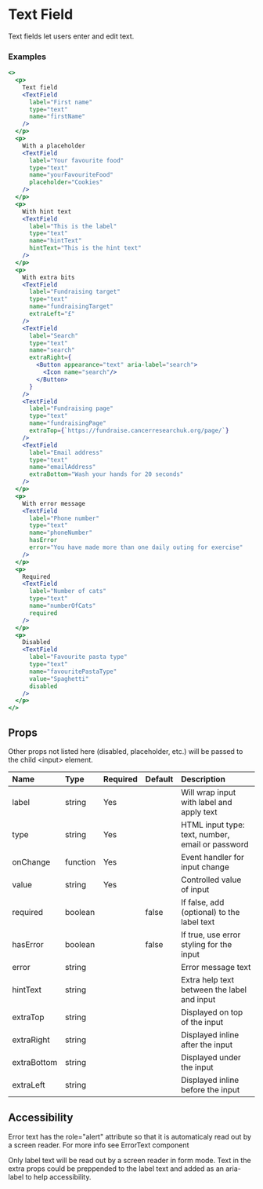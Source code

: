 # Text Field

Text fields let users enter and edit text.

### Examples

```.jsx
<>
  <p>
    Text field
    <TextField
      label="First name"
      type="text"
      name="firstName"
    />
  </p>
  <p>
    With a placeholder
    <TextField
      label="Your favourite food"
      type="text"
      name="yourFavouriteFood"
      placeholder="Cookies"
    />
  </p>
  <p>
    With hint text
    <TextField
      label="This is the label"
      type="text"
      name="hintText"
      hintText="This is the hint text"
    />
  </p>
  <p>
    With extra bits
    <TextField
      label="Fundraising target"
      type="text"
      name="fundraisingTarget"
      extraLeft="£"
    />
    <TextField
      label="Search"
      type="text"
      name="search"
      extraRight={
        <Button appearance="text" aria-label="search">
          <Icon name="search"/>
        </Button>
      }
    />
    <TextField
      label="Fundraising page"
      type="text"
      name="fundraisingPage"
      extraTop={`https://fundraise.cancerresearchuk.org/page/`}
    />
    <TextField
      label="Email address"
      type="text"
      name="emailAddress"
      extraBottom="Wash your hands for 20 seconds"
    />
  </p>
  <p>
    With error message
    <TextField
      label="Phone number"
      type="text"
      name="phoneNumber"
      hasError
      error="You have made more than one daily outing for exercise"
    />
  </p>
  <p>
    Required
    <TextField
      label="Number of cats"
      type="text"
      name="numberOfCats"
      required
    />
  </p>
  <p>
    Disabled
    <TextField
      label="Favourite pasta type"
      type="text"
      name="favouritePastaType"
      value="Spaghetti"
      disabled
    />
  </p>
</>
```

## Props

Other props not listed here (disabled, placeholder, etc.) will be passed to the child &lt;input&gt; element.

| Name        | Type     | Required | Default | Description                                      |
| :---------- | :------- | :------- | :------ | :----------------------------------------------- |
| label       | string   | Yes      |         | Will wrap input with label and apply text        |
| type        | string   | Yes      |         | HTML input type: text, number, email or password |
| onChange    | function | Yes      |         | Event handler for input change                   |
| value       | string   | Yes      |         | Controlled value of input                        |
| required    | boolean  |          | false   | If false, add (optional) to the label text       |
| hasError    | boolean  |          | false   | If true, use error styling for the input         |
| error       | string   |          |         | Error message text                               |
| hintText    | string   |          |         | Extra help text between the label and input      |
| extraTop    | string   |          |         | Displayed on top of the input                    |
| extraRight  | string   |          |         | Displayed inline after the input                 |
| extraBottom | string   |          |         | Displayed under the input                        |
| extraLeft   | string   |          |         | Displayed inline before the input                |

## Accessibility

Error text has the role="alert" attribute so that it is automaticaly read out by a screen reader. For more info see ErrorText component

Only label text will be read out by a screen reader in form mode. Text in the extra props could be preppended to the label text and added as an aria-label to help accessibility.
